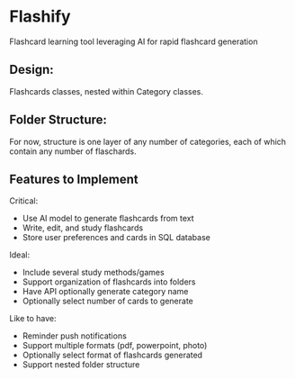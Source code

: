# Flashify
Flashcard learning tool leveraging AI for rapid flashcard generation


## Design:

Flashcards classes, nested within Category classes. 



## Folder Structure:
For now, structure is one layer of any number of categories, each of which contain any number of flaschards. 

## Features to Implement

Critical: 

* Use AI model to generate flashcards from text
* Write, edit, and study flashcards 
* Store user preferences and cards in SQL database


Ideal:
* Include several study methods/games
* Support organization of flashcards into folders
* Have API optionally generate category name
* Optionally select number of cards to generate

Like to have:
* Reminder push notifications
* Support multiple formats (pdf, powerpoint, photo)
* Optionally select format of flashcards generated
* Support nested folder structure
